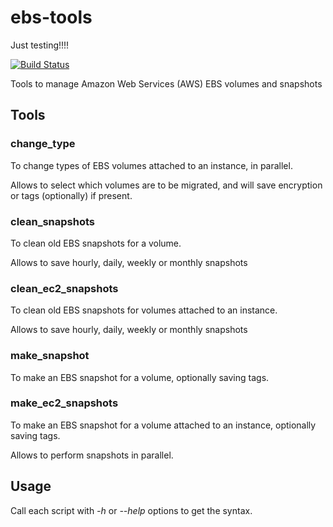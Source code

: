 ebs-tools
=========

Just testing!!!!

[![Build Status](https://jenkins-juliogonzalez.rhcloud.com/job/ebs-tools-build/badge/icon)](https://jenkins-juliogonzalez.rhcloud.com/job/ebs-tools-build/)

Tools to manage Amazon Web Services (AWS) EBS volumes and snapshots

Tools
-----

### change_type

To change types of EBS volumes attached to an instance, in parallel.

Allows to select which volumes are to be migrated, and will save encryption or tags (optionally) if present.

### clean_snapshots

To clean old EBS snapshots for a volume.

Allows to save hourly, daily, weekly or monthly snapshots

### clean_ec2_snapshots

To clean old EBS snapshots for volumes attached to an instance.

Allows to save hourly, daily, weekly or monthly snapshots

### make_snapshot

To make an EBS snapshot for a volume, optionally saving tags.

### make_ec2_snapshots

To make an EBS snapshot for a volume attached to an instance, optionally saving tags.

Allows to perform snapshots in parallel.

Usage
-----

Call each script with *-h* or *--help* options to get the syntax.
